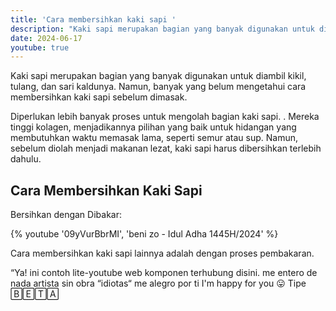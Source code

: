 ```yaml
---
title: 'Cara membersihkan kaki sapi '
description: "Kaki sapi merupakan bagian yang banyak digunakan untuk diambil kikil, tulang, dan sari kaldunya. Namun, banyak yang belum mengetahui cara membersihkan kaki sapi sebelum dimasak."
date: 2024-06-17
youtube: true
---
```


Kaki sapi merupakan bagian yang banyak digunakan untuk diambil kikil, tulang, dan sari kaldunya. Namun, banyak yang belum mengetahui cara membersihkan kaki sapi sebelum dimasak.

Diperlukan lebih banyak proses untuk mengolah bagian kaki sapi. .
Mereka tinggi kolagen, menjadikannya pilihan yang baik untuk hidangan yang membutuhkan waktu memasak lama, seperti semur atau sup. Namun, sebelum diolah menjadi makanan lezat, kaki sapi harus dibersihkan terlebih dahulu.

## Cara Membersihkan Kaki Sapi
Bersihkan dengan Dibakar:

{% youtube '09yVurBbrMI', 'beni zo - Idul Adha 1445H/2024' %}

Cara membersihkan kaki sapi lainnya adalah dengan proses pembakaran.

“Ya! ini contoh lite-youtube web komponen terhubung disini.
me entero de nada
artista sin obra
“idiotas“
me alegro por ti
I'm happy for you 😛
Tipe 🄱🄴🅃🄰
